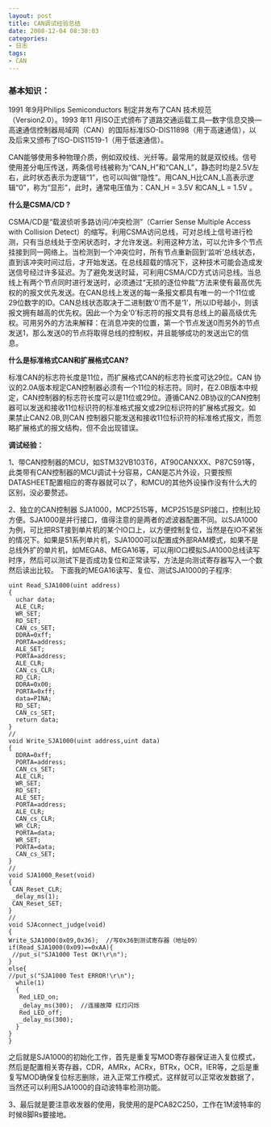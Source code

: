 ```yaml
---
layout: post
title: CAN调试经验总结
date: 2008-12-04 08:30:03
categories:
- 日志
tags:
- CAN
---
```


### **基本知识：** ###

1991 年9月Philips Semiconductors 制定并发布了CAN 技术规范（Version2.0）。1993 年11 月ISO正式颁布了道路交通运载工具—数字信息交换—高速通信控制器局域网（CAN）的国际标准ISO-DIS11898（用于高速通信），以及后来又颁布了ISO-DIS11519-1（用于低速通信）。

CAN能够使用多种物理介质，例如双绞线、光纤等。最常用的就是双绞线。信号使用差分电压传送，两条信号线被称为“CAN_H”和“CAN_L”，静态时均是2.5V左右，此时状态表示为逻辑“1”，也可以叫做“隐性”。用CAN_H比CAN_L高表示逻辑“0”，称为“显形”，此时，通常电压值为：CAN_H = 3.5V 和CAN_L = 1.5V 。

**什么是CSMA/CD ?**

CSMA/CD是“载波侦听多路访问/冲突检测”（Carrier Sense Multiple Access with Collision Detect）的缩写。利用CSMA访问总线，可对总线上信号进行检测，只有当总线处于空闲状态时，才允许发送。利用这种方法，可以允许多个节点挂接到同一网络上。当检测到一个冲突位时，所有节点重新回到‘监听’总线状态，直到该冲突时间过后，才开始发送。在总线超载的情况下，这种技术可能会造成发送信号经过许多延迟。为了避免发送时延，可利用CSMA/CD方式访问总线。当总线上有两个节点同时进行发送时，必须通过“无损的逐位仲裁”方法来使有最高优先权的的报文优先发送。在CAN总线上发送的每一条报文都具有唯一的一个11位或29位数字的ID。CAN总线状态取决于二进制数‘0’而不是‘1’，所以ID号越小，则该报文拥有越高的优先权。因此一个为全‘0’标志符的报文具有总线上的最高级优先权。可用另外的方法来解释：在消息冲突的位置，第一个节点发送0而另外的节点发送1，那么发送0的节点将取得总线的控制权，并且能够成功的发送出它的信息。

**什么是标准格式CAN和扩展格式CAN?**

标准CAN的标志符长度是11位，而扩展格式CAN的标志符长度可达29位。CAN 协议的2.0A版本规定CAN控制器必须有一个11位的标志符。同时，在2.0B版本中规定，CAN控制器的标志符长度可以是11位或29位。遵循CAN2.0B协议的CAN控制器可以发送和接收11位标识符的标准格式报文或29位标识符的扩展格式报文。如果禁止CAN2.0B,则CAN 控制器只能发送和接收11位标识符的标准格式报文，而忽略扩展格式的报文结构，但不会出现错误。

**调试经验：**

1、带CAN控制器的MCU，如STM32VB103T6，AT90CANXXX、P87C591等，此类带有CAN控制器的MCU调试十分容易，CAN是芯片外设，只要按照DATASHEET配置相应的寄存器就可以了，和MCU的其他外设操作没有什么大的区别，没必要赘述。

2、独立的CAN控制器 SJA1000，MCP2515等，MCP2515是SPI接口，控制比较方便。SJA1000是并行接口，值得注意的是两者的滤波器配置不同。以SJA1000为例，可比把RST接到单片机的某个IO口上，以方便控制复位，当然是在IO不紧张的情况下。如果是51系列单片机，SJA1000可以配置成外部RAM模式，如果不是总线外扩的单片机，如MEGA8、MEGA16等，可以用IO口模拟SJA1000总线读写时序，然后可以测试下是否成功复位和正常读写，方法是向测试寄存器写入一个数然后读出比较。
下面我的MEGA16读写、复位、测试SJA1000的子程序:

    uint Read_SJA1000(uint address)
    {
      uchar data; 
      ALE_CLR;
      WR_SET;
      RD_SET;
      CAN_cs_SET;
      DDRA=0xff; 
      PORTA=address; 
      ALE_SET;
      PORTA=address; 
      ALE_CLR;
      CAN_cs_CLR;
      RD_CLR;
      DDRA=0x00;  
      PORTA=0xff;
      data=PINA;  
      RD_SET;
      CAN_cs_SET;
      return data;
    }
    //
    void Write_SJA1000(uint address,uint data)
    {
      DDRA=0xff;
      PORTA=address;
      CAN_cs_SET;
      ALE_CLR;
      WR_SET;
      RD_SET;
      ALE_SET;  
      PORTA=address;   
      ALE_CLR;
      CAN_cs_CLR;  
      WR_CLR;
      PORTA=data; 
      WR_SET;
      PORTA=data;
      CAN_cs_SET;
    }
    //
    void SJA1000_Reset(void)
    {
     CAN_Reset_CLR;
     _delay_ms(1);
     CAN_Reset_SET;
    }
    //
    void SJAconnect_judge(void)
    {
    Write_SJA1000(0x09,0x36);  //写0x36到测试寄存器（地址09）
    if(Read_SJA1000(0x09)==0xAA){
     //put_s("SJA1000 Test OK!\r\n");  
    }
    else{
    //put_s("SJA1000 Test ERROR!\r\n");  
      while(1)
      {
       Red_LED_on;
       _delay_ms(300);  //连接故障 红灯闪烁
       Red_LED_off;
       _delay_ms(300);
      }
    }  
    }

之后就是SJA1000的初始化工作，首先是重复写MOD寄存器保证进入复位模式，然后是配置相关寄存器，CDR，AMRx，ACRx，BTRx，OCR，IER等，之后是重复写MOD确保复位标志删除，进入正常工作模式，这样就可以正常收发数据了，当然还可以利用SJA1000的自动波特率检测功能。

3、最后就是要注意收发器的使用，我使用的是PCA82C250，工作在1M波特率的时候8脚Rs要接地。